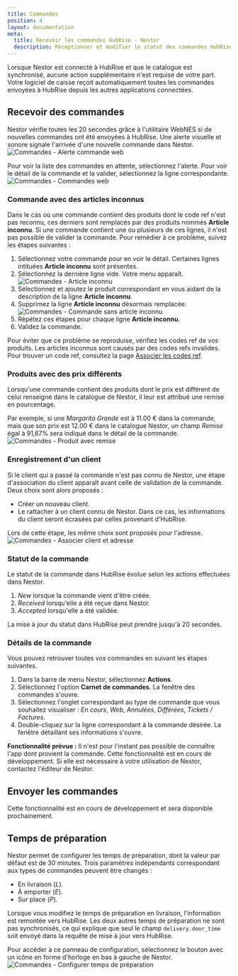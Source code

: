 ```yaml
---
title: Commandes
position: 4
layout: documentation
meta:
  title: Recevoir les commandes HubRise - Nestor
  description: Réceptionner et modifier le statut des commandes HubRise reçues dans Nestor.
---
```


Lorsque Nestor est connecté à HubRise et que le catalogue est synchronisé, aucune action supplémentaire n'est requise de votre part. Votre logiciel de caisse reçoit automatiquement toutes les commandes envoyées à HubRise depuis les autres applications connectées.

## Recevoir des commandes

Nestor vérifie toutes les 20 secondes grâce à l'utilitaire WebNES si de nouvelles commandes ont été envoyées à HubRise. Une alerte visuelle et sonore signale l'arrivée d'une nouvelle commande dans Nestor.
   ![Commandes - Alerte commande web](../images/012-fr-nestor-alerte-commande.png)

Pour voir la liste des commandes en attente, sélectionnez l'alerte. Pour voir le détail de la commande et la valider, sélectionnez la ligne correspondante.
   ![Commandes - Commandes web](../images/013-fr-nestor-commandes-web.png)

### Commande avec des articles inconnus

Dans le cas où une commande contient des produits dont le code ref n'est pas reconnu, ces derniers sont remplacés par des produits nommés **Article inconnu**. Si une commande contient une ou plusieurs de ces lignes, il n'est pas possible de valider la commande. Pour remédier à ce problème, suivez les étapes suivantes :
1. Sélectionnez votre commande pour en voir le détail. Certaines lignes intituées **Article inconnu** sont présentes.
1. Sélectionnez la dernière ligne vide. Votre menu apparaît.
   ![Commandes - Article inconnu](../images/014-fr-nestor-commande-article-inconnu.png)
1. Sélectionnez et ajoutez le produit correspondant en vous aidant de la description de la ligne **Article inconnu**.
1. Supprimez la ligne **Article inconnu** désormais remplacée.
   ![Commandes - Commande sans article inconnu](../images/015-fr-nestor-commande-validable.png)
1. Répétez ces étapes pour chaque ligne **Article inconnu**.
1. Validez la commande.

Pour éviter que ce problème se reproduise, vérifiez les codes ref de vos produits. Les articles inconnus sont causés par des codes refs invalides. Pour trouver un code ref, consultez la page [Associer les codes ref](/apps/nestor/associer-codes-ref).

### Produits avec des prix différents

Lorsqu'une commande contient des produits dont le prix est différent de celui renseigné dans le catalogue de Nestor, il leur est attribué une remise en pourcentage.

Par exemple, si une *Margarita Grande* est à 11.00 € dans la commande, mais que son prix est 12.00 € dans le catalogue Nestor, un champ *Remise* égal à 91,67% sera indiqué dans le détail de la commande.
   ![Commandes - Produit avec remise](../images/018-fr-nestor-remise.png)

### Enregistrement d'un client

Si le client qui a passé la commande n'est pas connu de Nestor, une étape d'association du client apparaît avant celle de validation de la commande. Deux choix sont alors proposés :
- Créer un nouveau client.
- Le rattacher à un client connu de Nestor. Dans ce cas, les informations du client seront écrasées par celles provenant d'HubRise.

Lors de cette étape, les même choix sont proposés pour l'adresse.
   ![Commandes - Associer client et adresse](../images/016-fr-nestor-associer-client-adresse.png)

### Statut de la commande

Le statut de la commande dans HubRise évolue selon les actions effectuées dans Nestor.
1. *New* lorsque la commande vient d'être créée.
1. *Received* lorsqu'elle a été reçue dans Nestor.
1. *Accepted* lorsqu'elle a été validée.

La mise à jour du statut dans HubRise peut prendre jusqu'à 20 secondes.

### Détails de la commande

Vous pouvez retrouver toutes vos commandes en suivant les étapes suivantes.
1. Dans la barre de menu Nestor, sélectionnez **Actions**.
1. Sélectionnez l'option **Carnet de commandes**. La fenêtre des commandes s'ouvre.
1. Sélectionnez l'onglet correspondant au type de commande que vous souhaitez visualiser : *En cours*, *Web*, *Annulées*, *Différées*, *Tickets / Factures*.
1. Double-cliquez sur la ligne correspondant à la commande désirée. La fenêtre détaillant ses informations s'ouvre.

**Fonctionnalité prévue :** Il n'est pour l'instant pas possible de connaître l'app dont provient la commande. Cette fonctionnalité est en cours de développement. Si elle est nécessaire à votre utilisation de Nestor, contactez l'éditeur de Nestor.

## Envoyer les commandes

Cette fonctionnalité est en cours de développement et sera disponible prochainement.

## Temps de préparation

Nestor permet de configurer les temps de préparation, dont la valeur par défaut est de 30 minutes. Trois paramètres indépendants correspondant aux types de commandes peuvent être changés :
- En livraison (*L*).
- À emporter (*E*).
- Sur place (*P*).

Lorsque vous modifiez le temps de préparation en livraison, l'information est remontée vers HubRise. Les deux autres temps de préparation ne sont pas synchronisés, ce qui explique que seul le champ `delivery.door_time` soit envoyé dans la requête de mise à jour vers HubRise.

Pour accéder à ce panneau de configuration, sélectionnez le bouton avec un icône en forme d'horloge en bas à gauche de Nestor.
   ![Commandes - Configurer temps de préparation](../images/017-fr-nestor-configurer-temps.png)